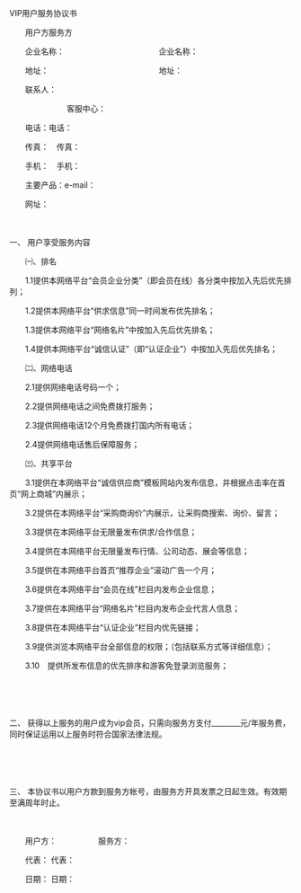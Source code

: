 



VIP用户服务协议书



 

　　用户方服务方

　　企业名称：　　　　　　　　　　　　企业名称：

　　地址：　　　　　　　　　　　　　　地址：

　　联系人： 

　　　　　　　 客服中心：

　　电话：电话：

　　传真：　传真：

　　手机：　手机：

　　主要产品：e-mail：

　　网址：

　　

一、
用户享受服务内容

　　㈠、排名

　　1.1提供本网络平台“会员企业分类”（即会员在线）各分类中按加入先后优先排列；

　　1.2提供本网络平台“供求信息”同一时间发布优先排名；

　　1.3提供本网络平台“网络名片”中按加入先后优先排名；

　　1.4提供本网络平台“诚信认证”（即“认证企业”）中按加入先后优先排名；

　　㈡、网络电话

　　2.1提供网络电话号码一个；

　　2.2提供网络电话之间免费拨打服务；

　　2.3提供网络电话12个月免费拨打国内所有电话；

　　2.4提供网络电话售后保障服务；

　　㈢、共享平台

　　3.1提供在本网络平台“诚信供应商”模板网站内发布信息，并根据点击率在首页“网上商城”内展示；

　　3.2提供在本网络平台“采购商询价”内展示，让采购商搜索、询价、留言；

　　3.3提供在本网络平台无限量发布供求/合作信息；

　　3.4提供在本网络平台无限量发布行情、公司动态、展会等信息；

　　3.5提供在本网络平台首页“推荐企业”滚动广告一个月；

　　3.6提供在本网络平台“会员在线”栏目内发布企业信息；

　　3.7提供在本网络平台“网络名片”栏目内发布企业代言人信息；

　　3.8提供在本网络平台“认证企业”栏目内优先链接；

　　3.9提供浏览本网络平台全部信息的权限；（包括联系方式等详细信息）；

　　3.10　提供所发布信息的优先排序和游客免登录浏览服务；

　　

　　

二、
获得以上服务的用户成为vip会员，只需向服务方支付________元/年服务费，同时保证运用以上服务时符合国家法律法规。

　　

　　

三、
本协议书以用户方款到服务方帐号，由服务方开具发票之日起生效。有效期至满周年时止。　　

　　

　　用户方：　　　　　 服务方：

　　代表： 代表：

　　日期： 日期：